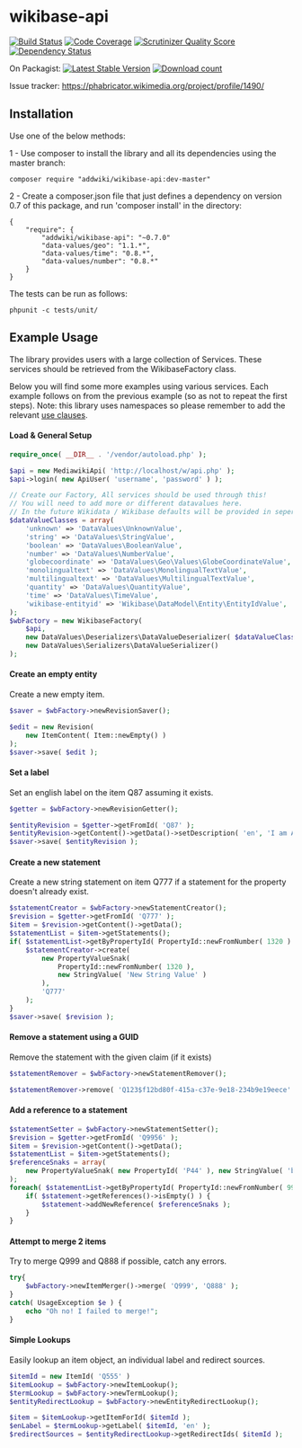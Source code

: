 wikibase-api
==================
[![Build Status](https://travis-ci.org/addwiki/wikibase-api.png?branch=master)](https://travis-ci.org/addwiki/wikibase-api)
[![Code Coverage](https://scrutinizer-ci.com/g/addwiki/wikibase-api/badges/coverage.png?s=ca6d4e50e3ce5b9937a24928d8762af31d4e108c)](https://scrutinizer-ci.com/g/addwiki/wikibase-api/)
[![Scrutinizer Quality Score](https://scrutinizer-ci.com/g/addwiki/wikibase-api/badges/quality-score.png?s=41faa1f91a7d359370de48c4dec28cdd5db47b0d)](https://scrutinizer-ci.com/g/addwiki/wikibase-api/)
[![Dependency Status](https://www.versioneye.com/php/addwiki:wikibase-api/dev-master/badge.svg)](https://www.versioneye.com/php/addwiki:wikibase-api/dev-master)

On Packagist:
[![Latest Stable Version](https://poser.pugx.org/addwiki/wikibase-api/version.png)](https://packagist.org/packages/addwiki/wikibase-api)
[![Download count](https://poser.pugx.org/addwiki/wikibase-api/d/total.png)](https://packagist.org/packages/addwiki/wikibase-api)

Issue tracker: https://phabricator.wikimedia.org/project/profile/1490/

## Installation

Use one of the below methods:

1 - Use composer to install the library and all its dependencies using the master branch:

    composer require "addwiki/wikibase-api:dev-master"

2 - Create a composer.json file that just defines a dependency on version 0.7 of this package, and run 'composer install' in the directory:

    {
        "require": {
            "addwiki/wikibase-api": "~0.7.0"
            "data-values/geo": "1.1.*",
            "data-values/time": "0.8.*",
            "data-values/number": "0.8.*"
        }
    }

The tests can be run as follows:

    phpunit -c tests/unit/

## Example Usage

The library provides users with a large collection of Services.
These services should be retrieved from the WikibaseFactory class.

Below you will find some more examples using various services.
Each example follows on from the previous example (so as not to repeat the first steps).
Note: this library uses namespaces so please remember to add the relevant [use clauses](http://php.net/manual/en/language.namespaces.importing.php).

#### Load & General Setup

```php
require_once( __DIR__ . '/vendor/autoload.php' );

$api = new MediawikiApi( 'http://localhost/w/api.php' );
$api->login( new ApiUser( 'username', 'password' ) );

// Create our Factory, All services should be used through this!
// You will need to add more or different datavalues here.
// In the future Wikidata / Wikibase defaults will be provided in seperate a library.
$dataValueClasses = array(
    'unknown' => 'DataValues\UnknownValue',
    'string' => 'DataValues\StringValue',
    'boolean' => 'DataValues\BooleanValue',
    'number' => 'DataValues\NumberValue',
    'globecoordinate' => 'DataValues\Geo\Values\GlobeCoordinateValue',
    'monolingualtext' => 'DataValues\MonolingualTextValue',
    'multilingualtext' => 'DataValues\MultilingualTextValue',
    'quantity' => 'DataValues\QuantityValue',
    'time' => 'DataValues\TimeValue',
    'wikibase-entityid' => 'Wikibase\DataModel\Entity\EntityIdValue',
);
$wbFactory = new WikibaseFactory(
    $api,
    new DataValues\Deserializers\DataValueDeserializer( $dataValueClasses ),
    new DataValues\Serializers\DataValueSerializer()
);
```

#### Create an empty entity

Create a new empty item.

```php
$saver = $wbFactory->newRevisionSaver();

$edit = new Revision(
    new ItemContent( Item::newEmpty() )
);
$saver->save( $edit );
```

#### Set a label

Set an english label on the item Q87 assuming it exists.

```php
$getter = $wbFactory->newRevisionGetter();

$entityRevision = $getter->getFromId( 'Q87' );
$entityRevision->getContent()->getData()->setDescription( 'en', 'I am A description' );
$saver->save( $entityRevision );
```

#### Create a new statement

Create a new string statement on item Q777 if a statement for the property doesn't already exist.

```php
$statementCreator = $wbFactory->newStatementCreator();
$revision = $getter->getFromId( 'Q777' );
$item = $revision->getContent()->getData();
$statementList = $item->getStatements();
if( $statementList->getByPropertyId( PropertyId::newFromNumber( 1320 ) )->isEmpty() ) {
    $statementCreator->create(
        new PropertyValueSnak(
            PropertyId::newFromNumber( 1320 ),
            new StringValue( 'New String Value' )
        ),
        'Q777'
    );
}
$saver->save( $revision );
```

#### Remove a statement using a GUID

Remove the statement with the given claim (if it exists)

```php
$statementRemover = $wbFactory->newStatementRemover();

$statementRemover->remove( 'Q123$f12bd80f-415a-c37e-9e18-234b9e19eece' );
```

#### Add a reference to a statement

```php
$statementSetter = $wbFactory->newStatementSetter();
$revision = $getter->getFromId( 'Q9956' );
$item = $revision->getContent()->getData();
$statementList = $item->getStatements();
$referenceSnaks = array(
    new PropertyValueSnak( new PropertyId( 'P44' ), new StringValue( 'bar' ) ),
);
foreach( $statementList->getByPropertyId( PropertyId::newFromNumber( 99 ) )->getIterator() ) {
    if( $statement->getReferences()->isEmpty() ) {
        $statement->addNewReference( $referenceSnaks );
    }
}
```

#### Attempt to merge 2 items

Try to merge Q999 and Q888 if possible, catch any errors.

```php
try{
    $wbFactory->newItemMerger()->merge( 'Q999', 'Q888' );
}
catch( UsageException $e ) {
    echo "Oh no! I failed to merge!";
}
```

#### Simple Lookups

Easily lookup an item object, an individual label and redirect sources.

```php
$itemId = new ItemId( 'Q555' )
$itemLookup = $wbFactory->newItemLookup();
$termLookup = $wbFactory->newTermLookup();
$entityRedirectLookup = $wbFactory->newEntityRedirectLookup();

$item = $itemLookup->getItemForId( $itemId );
$enLabel = $termLookup->getLabel( $itemId, 'en' );
$redirectSources = $entityRedirectLookup->getRedirectIds( $itemId );
```
